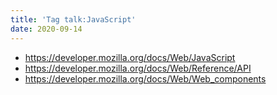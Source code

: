 ```yaml
---
title: 'Tag talk:JavaScript'
date: 2020-09-14
---
```


- <https://developer.mozilla.org/docs/Web/JavaScript>
- <https://developer.mozilla.org/docs/Web/Reference/API>
- <https://developer.mozilla.org/docs/Web/Web_components>
